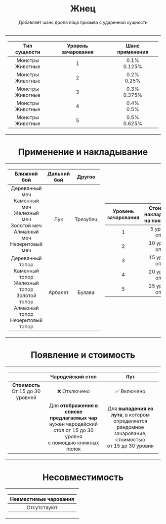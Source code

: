 <div align="center">

<h1> Жнец </h1>
Добавляет шанс дропа яйца призыва с ударенной сущности<br><br>


<table> <td>

| Тип сущности | Уровень зачарования | Шанс применения |
| :-: | :-: | :-: |
| Монстры <br /> Животные | 1 | 0.1% <br /> 0.125% |
| Монстры <br /> Животные | 2 | 0.2% <br /> 0.25% |
| Монстры <br /> Животные | 3 | 0.3% <br /> 0.375% |
| Монстры <br /> Животные | 4 | 0.4% <br /> 0.5% |
| Монстры <br /> Животные | 5 | 0.5% <br /> 0.625% |

</td> </table>



# Применение и накладывание

<table> <td>

| Ближний бой | Дальний бой | Другое |
| :-: | :-: | :-: |
| Деревянный меч <br /> Каменный меч <br /> Железный меч <br /> Золотой меч <br /> Алмазный меч <br /> Незеритовый меч | Лук | Трезубец |
| Деревянный топор <br /> Каменный топор <br /> Железный топор <br /> Золотой топор <br /> Алмазный топор <br /> Незеритовый топор | Арбалет | Булава |

</td> <td>

| Уровень зачарования | Стоимость накладывания <br /> на наковальне |
| :-: | :-: |
| 1 | 5 уровней опыта |
| 2 | 10 уровней опыта |
| 3 | 15 уровней опыта |
| 4 | 20 уровней опыта |
| 5 | 25 уровней опыта |

</td> </table>



# Появление и стоимость

<table> <td>

| | Чародейский стол | Лут |
| :-: | :-: | :-: |
| **Стоимость** <br /> От 15 до 30 уровней | ❌ Отключено | ✅ Включено |
| | Для **отображения в списке предлагаемых чар** <br /> нужен чародейский стол от 15 до 30 уровня <br /> с помощью книжных полок | Для **выпадения из лута**, в котором определяется <br /> рандомное зачарование, стоимостью <br /> от 15 до 30 уровня |

</td> </table>

# Несовместимость

<table> <td>

| Невместимые чарования |
| :-: |
| Отсутствуют |

</td> </table>
</div>
